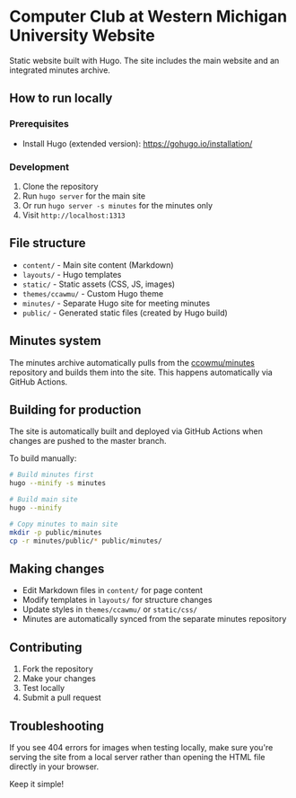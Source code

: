 # Computer Club at Western Michigan University Website

Static website built with Hugo. The site includes the main website and an integrated minutes archive.

## How to run locally

### Prerequisites
- Install Hugo (extended version): https://gohugo.io/installation/

### Development
1. Clone the repository
2. Run `hugo server` for the main site
3. Or run `hugo server -s minutes` for the minutes only
4. Visit `http://localhost:1313`

## File structure

- `content/` - Main site content (Markdown)
- `layouts/` - Hugo templates
- `static/` - Static assets (CSS, JS, images)
- `themes/ccawmu/` - Custom Hugo theme
- `minutes/` - Separate Hugo site for meeting minutes
- `public/` - Generated static files (created by Hugo build)

## Minutes system

The minutes archive automatically pulls from the [ccowmu/minutes](https://github.com/ccowmu/minutes) repository and builds them into the site. This happens automatically via GitHub Actions.

## Building for production

The site is automatically built and deployed via GitHub Actions when changes are pushed to the master branch.

To build manually:
```bash
# Build minutes first
hugo --minify -s minutes

# Build main site
hugo --minify

# Copy minutes to main site
mkdir -p public/minutes
cp -r minutes/public/* public/minutes/
```

## Making changes

- Edit Markdown files in `content/` for page content
- Modify templates in `layouts/` for structure changes
- Update styles in `themes/ccawmu/` or `static/css/`
- Minutes are automatically synced from the separate minutes repository

## Contributing

1. Fork the repository
2. Make your changes
3. Test locally
4. Submit a pull request

## Troubleshooting

If you see 404 errors for images when testing locally, make sure you're serving the site from a local server rather than opening the HTML file directly in your browser.

Keep it simple!
